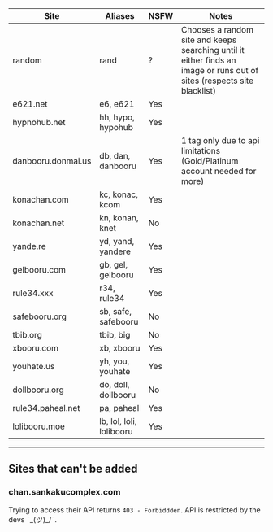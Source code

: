 Site | Aliases | NSFW | Notes
---|---|---|---
random | rand | ? | Chooses a random site and keeps searching until it either finds an image or runs out of sites (respects site blacklist)
e621.net | e6, e621 | Yes
hypnohub.net | hh, hypo, hypohub | Yes  
danbooru.donmai.us | db, dan, danbooru  | Yes | 1 tag only due to api limitations (Gold/Platinum account needed for more)
konachan.com | kc, konac, kcom | Yes  
konachan.net | kn, konan, knet | No  
yande.re | yd, yand, yandere | Yes  
gelbooru.com | gb, gel, gelbooru | Yes  
rule34.xxx | r34, rule34 | Yes
safebooru.org | sb, safe, safebooru | No  
tbib.org | tbib, big | No  
xbooru.com | xb, xbooru | Yes  
youhate.us | yh, you, youhate | Yes  
dollbooru.org | do, doll, dollbooru | No
rule34.paheal.net | pa, paheal | Yes  
lolibooru.moe | lb, lol, loli, lolibooru | Yes

---

## Sites that can't be added

### chan.sankakucomplex.com
Trying to access their API returns `403 - Forbiddden`. API is restricted by the devs ¯\_(ツ)_/¯.

